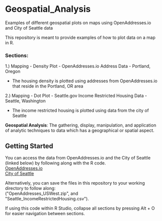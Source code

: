 # Geospatial_Analysis
Examples of different geospatial plots on maps using OpenAddresses.io and City of Seattle data

This repository is meant to provide examples of how to plot data on a map in R.  

### Sections:

1.)  Mapping - Density Plot - OpenAddresses.io Address Data - Portland, Oregon  
- The housing density is plotted using addresses from OpenAddresses.io that reside in the Portland, OR area

2.)  Mapping - Dot Plot - Seattle.gov Income Restricted Housing Data - Seattle, Washington
- The income restricted housing is plotted using data from the city of Seattle

**Geospatial Analysis**: The gathering, display, manipulation, and application of analytic techniques to data which has a geographical or spatial aspect. 

## Getting Started

You can access the data from OpenAddresses.io and the City of Seattle (linked below) by following along with the R code.     
[OpenAddresses.io](https://s3.amazonaws.com/data.openaddresses.io/openaddr-collected-us_west.zip)  
[City of Seattle](https://data.seattle.gov/api/views/b6zn-zsin/rows.csv?accessType=DOWNLOAD)  

Alternatively, you can save the files in this repository to your working directory to follow along:  
("OpenAddresses_USWest.zip", and "Seattle_IncomeRestrictedHousing.csv").
  
If using this code within R Studio, collapse all sections by pressing Alt + O for easier navigation between sections.  
